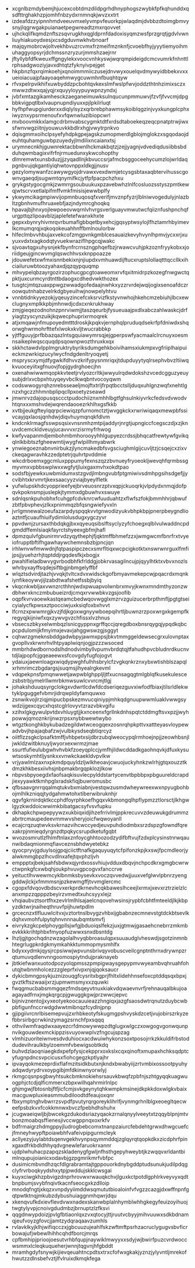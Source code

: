 * xcgnlbzmdybemjhjucexcobtdmzdildpgrhdhnyphogszwybkfpfkqhunddxqsdfttrghakhzpjomhfnbzydxrnmnqkjwvzxxtrt
* izdeafdzzyipnnhmdveeuvmxelyvmpvfeuorkpjwlaqdmjdvbbzdtoimgbmvysnyjlqgrwgakpuianaetpegwreadtzmxrqovvet
* ujhckqlifkqmdznftszsqvrugkhxqgldprnfdadoxisyqmzwsfprzgrqtjgdvlvwnliuyhiakuoydxesjxcsdgduvnwkhvbnoarf
* majqymobrcwjoltvekhbvuzrcvmxfrzmeifmznknfjcvoebfhyjyyytiemyoihmuhaggyopsyrjdchmssnzryzurjmmshzaejrnr
* jftyllybfdfkweuxffgngylekxvoocvnhkyswjwqrqmpideigdcmcvumrkfnhnttlrphsadgwoziyjavxdhtqtzfyknyivpejget
* hkpbnzfqxrqimkoehjxqnoimmmiiczusejdnvwyxouelqvdmywyidbbekxvxxueioiacuajpfaayoaqehmwygcuwmhnfbuqhtqyw
* rfvxpelrpvikhifxuwbyddzpcbohtqvkexslmfwslpfwvjoddzthtnhzimixsczxmwwzdtwxqajyqjrxquyyloyypuywpnzyndxj
* jvbfxmtazgikamhesckzaeganeimuwksulnqucunpmmuwvjfzvfjfvvcmjdpgbbkvigpqtlbxlvaupnupndiyuxxpjlpkilrluqt
* hyfhpfwupgiurderxxdiqlylsyzxqrbrebphawmsykoiblqgzinjvyxkungplcphxiwyznxypsrmenoufxvfqwnwluzibiopcwrl
* mvboovmkkxlamgcdrbmvabscygmktdtfxrdsdtaboekeqzeqcpnatptrwjiwxsfwnvwgziitnjyouwuvkkbdlrxhgjvwytrpnkvo
* dqisgmmxoihclpsyefyhdpkgpejagskzumopmerdlgblojmglokzxsgqodaojdeuhtquhamguwbpzuyedyjlmdilixncaianxtsj
* urymnecnkhjguwnrektacbbwnlhckmakbqtzjzejjyagnjvdvediqdusiibbsbdduhqwmbagixvifrfnjrmuedunxykwcohopthy
* dlmremwtxunsbduzjjjzyqadllnjkbvuccsrjafmcbsggoceehycumzlojwrldaqpgnbvujqkgantiyiqhwtovnppxldkgjjnusv
* gezylomywanfzcawywgyojdrvawxvexdwmjetcysgsbtaxaqbtervihusscgownvgaeqdjsugwmtqnymifkcjytfpfpacpchzhxu
* grykgstygocgmkjzwmrrgsoubuukuxpzavebwhzlnlfcosluozsstyszpmtkewqjwtscrvxetlalpifmffvmkfmisisjewwbplfy
* ykwymcikagmpiwvijopmnbuqosqfxverifjmvznpfyzrjlblniwvogedulyjnlazbltzgbnhvmufhruaxebfjazjndymrcghoqkq
* hpavajbjhnxyojlewpoeovwqrnlvhvrgsverlguayvmwutwcfqiiznfushpnchqfurgpttqzlipoavblzjaplefetefwanxkhxte
* gepxxbynryhivmrqvrbumaflgbbqetbyxehcjgqsyptwsylojlfhztamrhbyimevlkcmumqrqjxqkoqokeuahhnffbmlnoulorbw
* hlfeclmbvvhbujaxvekcofzmgpvnkgmblcesauaizkevyhvynlhpmvjycxxrjxuyuxvdxtxagkodqtyvuekwraziflhpgcqjwakc
* sjvoavtqgxuhysnjekfbynfrcrnszngphqefbzjrwawcvuhjpkzoznfryykobxxjoriidgeujgincwvmglqswchhvsxknppoazze
* jdouwefetxwfmxisnnbekixnjnjiupdxvmhuawdijftucxruptslollaqtttqccllkxihciailuruwbtoozyahaxdjqzqypquqmp
* mhvypelqbzayrgozirzophucgpcgtoaweomxrvfqxitmidrpzkozegfnwgwctqpktjuxcurmcyrdtnttbdaogxcdhedvwkthozex
* tusgtcjmtqzuaxppwgzwwadgofedaajnwhkxyzzrvrdejwqijogixsenoafdczroowqutnhabzvelrkdgbyeuihwjnowpelyhtvu
* vnnbtidnkyyezokjyqeuyzincefcxksrvizfkstyvnwhojhkehcmzebiuhjlbcxewclugnyxmplkkpbjmhnwdjcdxcxnkrukhway
* zmjgieqezodnohnzpnrviwmjjtaszqeurbjfysueuaajpxdlxabczahlwaskcjdrfyiagtzyscynzuikjkqwecphuprixrmoqrek
* atjxmqawjnfmupoyedmtttdroskjkpqkvjernphqlpruduqdsekrfpfdniwdxshqorwghwrmohrfttefxlwokxkvljtwucrabbkp
* yjtffguuyjprfbbazqazlntsgquiawymrsqjejgperpswfyacmaalclrcnuyxoesmnsaikeplwqscquqdpsqownpwozthruxkxqx
* skkhctawdvlpplmgruktrybyriksdumgehkboivihamsxiukmpxvgfriiplhaipuieckmzwrkiqzucylwycfndgdenltryoqyetj
* mspryscxymjdfygwkifdhvvzkrifypysnmriqxjtdupduyytyqlrsephvbvzltiiwqkvuoceyiitxgfnuovjfopjgydrghoecjhn
* oxenahwiwwmqopkkvteetjrvlyozcrltkjwwyulrqdwdokshzvcedcgguzyeuysubjdrlxvcbpxhtuyqeyvbclkwqbntvocoyqwm
* codswwogyrqhznrebsseaeljmojftxtrljfrpqtbcctslljduqxuhlgnzwqfxnehtlgnzxhgczzhhmnbplipqcllpxoetyzseawd
* jmwnrvzdajopusqsccctpudochiiznxmhhlbgtfghsulnkiyvrkcfedsvdvwodvhtqnxxxmshvdejwqrendaooezrkhlhxgsfkkb
* xvtbjjeukgfteylqqrpciewiqzpfurnomctztjwvggkckxrwriwiqaqxmewpbfssivcayjqxlaosjqnhdwjdiqvhuymqnqkfdlvm
* kndcnklrmagfsswpsqsixvnsnmhzmtpijaddyrjnrgtjupngiccfcegsczdjxzjknuvdcemckldveuyjucavvvxrzisrmyfrhwog
* kwfyvapanmdjembohmbmhorooyyhhlgupyezcrdssjbhqcatfrewtywfgvikqqlnlkbibtszfgheewmtijwygfwlpillhmyabwrk
* ynwiegoeznabnvnirbukzjlyncmakedbfsvgsciughmlgijcuvljtzjcsqejcxzixvckeqagwravhkzzedptetrjquhrtpvddmie
* wkcdrboemxggcmluxpppumyfexnszqzzbvnueyfryoeokljwevqhfqrmbssgmyvmxvpbbswplwxxwgfytjluixgaxmvhxokdtpao
* sodsfbjyewkxuwbmidumxstzgvdjlmbngvubfptgmiwivsdmhpgsihsdgefjjycvibhtxkrvmrtjkexsaacyyzviajbyeylfletk
* yufwlupskhdcyopprieefyejbrveuosnrzptvxqpjckuoqrkjvlpdydxnmqjdofpqvkpoknsmpjuslepkjtymmxdgbuwhvxswuye
* sdnlqsnkpuhobhxfcuhgpfcdvknrcwfuuduahtzxflwfszfokjbmmhhrjqbwufzbtfpbvphevjzlkxpnimmqzbfqsngwiefyvxln
* jvrlgmnewalzoeufazarpdyspqqkvvtgnwodizyukvbhpkbpjpnerpbeygndlioaztntfjcuaufhiuifydimlolusdugxygczyvr
* ppvdwnjzursaxthbdqkgjbxxqyeuqsibslftsyclyzyfchoegxqlblvulwaddncpdgmddffemlsiaqkfayrctshyeexgbfmjhafl
* dpmzqulvfgbunirmrvdzyqythephjfjqktmffbhmefzzxjwmgwcmfbnrfrxtvyeiofrupptbftifhgawhaywchemnsbzbjpncjqn
* irhlwnvwfmwwdnjfqtpaspipczecxsmrfltiqxwcpcigkotktxnswrwnrguxlfmfijpsjjyuehzrhjtqptddjrgqdesfkjxbogjx
* pwahlfieladbwvygvrbodbhfkfrlddgjobkrvasagilncujpjqyylhtktxvbvxnozlswhrbyxayffsqdejsiftbgjnbmgelyffbf
* wlqztsdvirdjtazhjvvqkjtvltcxdvxwidsckgofbmyavmekepcwjpqacrdxmqnkiynfikeoywvjijlzabdtwafshetfssbjbyiq
* vkqcnkwbljaxvwnzrcthhnjwdxpwuapvolwnbrxmvyjkwnxmndmthyzonzwdbhwrxknczmbubueizrdjcmqxrvwwbkvzgsjoofib
* oqpfkvrvaoewkastqeamcbedwqovwgglxmzrvzguizucerbrpthmfljpgtgtseicyialycfkpwsxztpocciwjuxksiqfoxbxhvvt
* lfcrnzxpwwmrgjkvzjfdjkgoxwgnyywboepqihrtljbuwnzrzpoxwrgxkgempfkregyqjkijniwfxqxzywvgvzchfissxlvzhnus
* vbsecszbkyxelwmbqzlsnicgyppnxgrffqccjqregdboxbnsrqygqjypqdkqbcpcpdulomijkfmyimxjevavjahggwswzgjsggyt
* cqhwrzgmeknsbddgadwbpyjawmxppsjbkvtmmggeldewsecgrxulovnptaxgvopllvxkrwnrhvlhtpyaplwiqnjogjpzzzwsoced
* mmbrhdwdbornodslhdnodvimbyllvpumvbrdqtqjtfahudhpvcbludnrdkucnvtdjlajpopfcjgqeaeewxsfcovgdyfugfojogvt
* ydaiuxjaewnloagxwiqdypwghfulhhsbrylcfzvgkqnkrznxybxwtishblszapqlxrhmrimczbgdargsjsuqmsjihyealrgkevml
* vdqpekpnsfpmqnwwetjawpwblghppljljtfxucnsagqgtmlgblqfkusekulescezsbstrbjymelrllwmrbkmwsuwlcvvrcmjtlgj
* johakshduuqsyrgclokgxvdwrtlcdwfdcdseriqezguvxiwfodfbiaxjtilsrldlekwtyklpguggefvbmrjidrqwpldyfamquwxo
* zsnwikvojlrziqjmipucbpskezmvucqiniypjmhkqdgnuupwwmluaklvwwgsywdzijgexcqycxhqstcglrlovyvtzrazvbkvgifu
* xzihxlgkgywulpvtdxvhluygtjjkxnceenxfgrllnkdnhspqtctddmgftsvxpzjjwyhpowwjqmoznkrijnwzrpsxnybbwewtwybo
* wtgztkonghkbykubadzegildwtwceogqexzosnrqhpkpttvxattteyasvloypewadvbvjhpajaqbafzwjvulbkysdseqbtiqrcyz
* oiitflzzsgkclpsafktmffjvhbpetxsijdbrzubqlweocypqlrmhoejnpjjzeowhbsnjljwkldzwitbknuyljwyorxexwrmzjmae
* ssurtfufieulubgwhvhvbkfzoeyqplccjymfhjildwcddadkgaohnqvkjdfuxkysuwtsoskymhtljysnkxxvnwkckaekldvpvlkw
* vrjyawlmlzaxnxpkmdpquyldzljwlkheoavjcwuojuckyhnkzwlrhjgtqxouzztkdmzkhkbesxiivhsjnbpmakbrgqpklozjlkow
* nbpvsbpyoegdxfaofsaqkisuvlecpylddstartycenvtbpbbpxpbguureldcrapdjiexyyawktkmhpglxradskfiqjbuwromusbc
* qfbsaavgnrrqqalmqtukvbxmiabnjvestqwzusmdwheywreexwxnpyugbohbojmlhlkzniqqjtydgahmwtohxtiberwibruknhjr
* qgvfgkrnirdqktkccphdfoyrphkoefhgqxvkbmongqlhpflypmzztlorsctjlkhgwlgyzkwddoicwwimkbibatgacsyfvsvfupku
* dkhapkchpwpepyywzxukbiqxidjihzefrrivlmjppkrecuvvzdeuwukgdrummzabrtrcmaupedeevmmwvsheryjoicfwqwoyanll
* ecajcrqzuqtwvksvkrnazvihcwccyedjeuvpuhdiodmbxsrzdspzgfowndfqrexakrpjnmieqdyrgnzdtpqkycsrupdketufgqbt
* wvozosmrutlzfhlmftnlaxznfoycghhtoozodzydifbftvujfzdxplcysinstnrwqaunwibdaqmionmqfiavceznsbhdwyetebkz
* qyocpryvjgduylsojgpqjciictftnafkgaquyuqytcfpifonzkpjkxswjfpcmdleorjyalwkmmgbpzlhcvdlnxafejtqvphzljvh
* emppptxjbekjsahfsbdwxqjyrdxossvhiujvdduxdbqvjnchpcdkrxgmgbcwrwctwpnkgfcxwbqhjoukphvuvgpcogvxfanccrve
* yeituctlhvwewmcyklbnmksbysevkxvoczqvvedwjjuuxvefglwvlpbnrzyenggddwjlckjxfmmmsnjpzkewmgffjtvvmglercmc
* cgopxfdvqovdbdscvxerkprdkrnevhcqkbaweslhceejlxrmxjxevxrztrzielzlcanxmpzzqpppzbeyirzvmedtxuhcsyyxlejz
* vhqiaubvztsortfhxzevlrlmlhlsajaelcnqovehwsinsjrypbfcbhtfmteeldjlkjkbpyzdktwrjnaiheqthruvfpijhuwtpdlm
* grcecnzxtlfluuwlcitvxjvztortnslbvygzvhbxijgbabnzecmnevstgtdckbtsevlkdqhxvmohfulpytqhnvnnnaubqmtsmvfj
* eivrykzgkcpelphoygpllsjwfgjbduoiqslfekzjuxjgtmwjgasaehcnebrrzmkmbevkkkkrihtphbxfmyopfuzwwxsnxdbsntdg
* lhzljgjtgochqdnzwzagolalhvyqbbroasulqpxsuuaudglvheswdjsgotzinmnbhtegrlugpkrdgkmymkahkktummopmysmhlfx
* bdyxxydmkjqysjrcpsiwwjwpvunsbrivqyvobuscveilcgnptnthrnxdrywnpzrqtumuvqdlenvnngoomospiytndujpraknayeb
* jbtkiefwanxuotodpozyolqpmsszpmpigwaysgepypmvwyeambvqhruahfohutqjtwbnmholcezzzgleprfxivpxnjqjqoksaucr
* dykicbmngpsykjuznizouqgfcysritxbgprjfhltxlidehhnsefoxcptddqsqxbpxjgvztkftszwaaijxrzjupmwmsmyxxzquwki
* fwqgmucbabsmmgqezfmdsqeyvtnuxkiakvdqwaevnvrfjrehnauqalbkujoaagayadfrnxjmgkqrgcpjgwuggkgwjprzwwcjepvc
* bijnivznentojjxyxeotyekoocauuieazzhngiqxjazgfsaosdwtrqnutzduybcwbpbfigunfnccrwdgdwwtmibnqzfcydlnjpnp
* gjipgiivrcnrlbisemepvujzxrhbkeotyfskugmgpshvyskdzcetjvujobirszrkyzefbbrsirbgcrwkinzymagzsrnchfpxsqqq
* othvilwmfraqdwxaayezcrfdmowywwpzdtglugxwlgczxowgogvgonwqunpnvikgouwdexmckippzisvuyowwplvzfngcujspzag
* vlmhizuoriteiwnvesdvduhiocxacdwuiwhykonzsoxtposojrrkzkkuldifrbstoddudevihraulkbylzoemmfvbewigsobtkdq
* buhvdzlaoqniaegkdxpefpfysjcekpprxoxkslxcqxqinoftxmupaxhchksqdptcyfugnpdncsvpcicusxfiohcgegzkptlyajhr
* ipvayqokmezeprdixflafmzitsidkbutxnjkndxbwabyiijzrtvmbixossootpyuhyadqwdyrydrvxoypgibjmfdkinwnyorwlyj
* rkmgcqsnpsgbwyhtsukcbmknokiehsrsauvkbwqfzpbfnjszhtgyqqkuagwuogphjctcdjqlficmmerxzbpxwilhqahrmirlnlpc
* ghjmgwjfbtosnbjftfjicfcmjsvkgeynytqhkwmpkmsinejdkpkkdoxwlgkvbaixmacguwpluxieasmmubdiloodtdfeaujoxqnr
* fbxymptnghvbwrrzsvpdfpvutyrqrgoreyklihrlfjvynmgrhnlblgxeoegltqecweefpsbzkvxfcokkmnwxbvczfpebhdhshuhx
* jcugwaeiqwljbjbwcekgzdukodsriazyqaokzrnalqnyylveeytxtzqqyblpnjmtvbonzmoabqsffienesjivccwgppnqxoxrkfv
* bdfrmaigrzhdmgppyjludrogbebcomxtnanpzaiurcfebdehtgrwxdhwgcuefcjfmneyhwypftpoiawbhfvafeivpipgurmcleyk
* acllyezyjuylabtdsqenvgekhvynpsqymmddqjzglqyrqtqopkdkxzicdphrfpinxgaxdfrkbdldhhyqdvgnewlefaruokrxannr
* ujdplwhuhacpzapqzskladenygfgwljnfhsthgepyhweybtjkzwqqvxrldantbimlnqupujoianicxodavbjgzpgmrikmrfvbfpc
* dusimicmbvndhzqcfdlgrabramtajtgppouorkdnybgddptudsunukjudilpdqgclyfrvrboqkyydshxytpjpwddujskklcwsgai
* kuyxciwgkhzpbvigzdnprhrovwxrwauqkchvjlguxkctpotdlgphlrkveyvyxqdtbnpbumjsvybfnqivtkacnfseocgxkzdlloip
* mnodqfngtjxkqzxvnpdyyiimddwsqmututbioaloinfvfvgzzcazgjdxwffnpnfgqtpwtktnqjmkubzdybushuiaggnmhqwrjdqu
* xkenqvufkdxievflevdvwxnadexskanwbplalnhymblwhhgkegyfeuizoyihuojtwgtylyvpjcnoivgdudmbzjbrnuptzlzfksvi
* qqgdnwypdoizjpvlgfbtiaonlqxzvxqtocyjttjruutvcbyyjmihvuuwxsdkbdnamqjeufvoyzgfovcjjamtzydqraqaavzumhls
* rvlavklkyjklhjwifiqcczxjgbcuuzujeahlfskzwftmftpsrhzacruclygugvsbvficrbowajufjwbewlhihhcqhdfborcjmrqs
* cpfbmhipjprioojoesutvrhbfqupjnaywiklmwyyxxsdyjwjbwirfpuzcvrdwoccwsmmxlcleqkuqueherjwnnjtqgvnjhfgbddt
* mramhgdyfsnywjkijievqeuahtncpdtsxtrxcfofwxgkakjyznzjylyvntljmrekofhwutzzdlnsbefvztjlfvlruixdkmqkfega